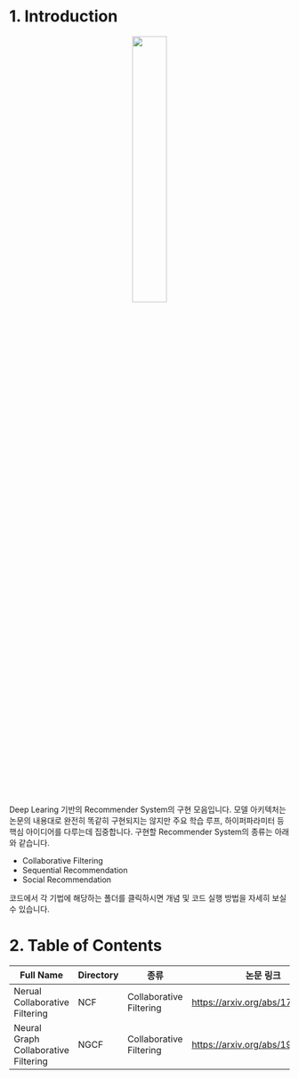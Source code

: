 # 1. Introduction

<p align="center"><img src="https://github.com/user-attachments/assets/63954d4a-4bbf-4c55-95f2-1f614f4b0040" width="35%" height="35%"></p>

Deep Learing 기반의 Recommender System의 구현 모음입니다. 모델 아키텍처는 논문의 내용대로 완전히 똑같히 구현되지는 않지만 주요 학습 루프, 하이퍼파라미터 등 핵심 아이디어를 다루는데 집중합니다. 구현할 Recommender System의 종류는 아래와 같습니다.

- Collaborative Filtering
- Sequential Recommendation
- Social Recommendation

코드에서 각 기법에 해당하는 폴더를 클릭하시면 개념 및 코드 실행 방법을 자세히 보실 수 있습니다.

# 2. Table of Contents

|Full Name|Directory|종류|논문 링크|
|------|---|---|---|
|Nerual Collaborative Filtering|NCF|Collaborative Filtering|https://arxiv.org/abs/1708.05031|
|Neural Graph Collaborative Filtering|NGCF|Collaborative Filtering|https://arxiv.org/abs/1905.08108|
